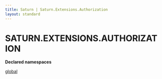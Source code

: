 ```yaml
---
title: Saturn | Saturn.Extensions.Authorization
layout: standard
---
```


# SATURN.EXTENSIONS.AUTHORIZATION

**Declared namespaces**

[global](./global.html)